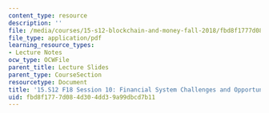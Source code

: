 ```yaml
---
content_type: resource
description: ''
file: /media/courses/15-s12-blockchain-and-money-fall-2018/fbd8f1777d084d304dd39a99dbcd7b11_MIT15_S12F18_ses10.pdf
file_type: application/pdf
learning_resource_types:
- Lecture Notes
ocw_type: OCWFile
parent_title: Lecture Slides
parent_type: CourseSection
resourcetype: Document
title: '15.S12 F18 Session 10: Financial System Challenges and Opportunities'
uid: fbd8f177-7d08-4d30-4dd3-9a99dbcd7b11
---
```

